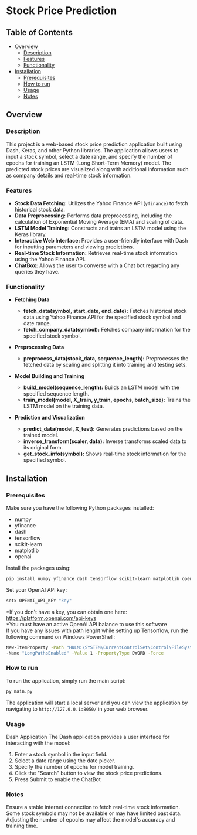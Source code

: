 # Stock Price Prediction

## Table of Contents
- [Overview](#Overview)
    - [Description](#Description)
    - [Features](#Features)
    - [Functionality](#Functionality)
- [Installation](#Installation)
    - [Prerequisites](#Prerequisites)
    - [How to run](#How-to-run)
    - [Usage](#Usage)
    - [Notes](#Notes)

## Overview

### Description
This project is a web-based stock price prediction application built using Dash, Keras, and other Python libraries. The application allows users to input a stock symbol, select a date range, and specify the number of epochs for training an LSTM (Long Short-Term Memory) model. The predicted stock prices are visualized along with additional information such as company details and real-time stock information.

### Features
- **Stock Data Fetching:** Utilizes the Yahoo Finance API (`yfinance`) to fetch historical stock data.
- **Data Preprocessing:** Performs data preprocessing, including the calculation of Exponential Moving Average (EMA) and scaling of data.
- **LSTM Model Training:** Constructs and trains an LSTM model using the Keras library.
- **Interactive Web Interface:** Provides a user-friendly interface with Dash for inputting parameters and viewing predictions.
- **Real-time Stock Information:** Retrieves real-time stock information using the Yahoo Finance API.
- **ChatBox:** Allows the user to converse with a Chat bot regarding any queries they have.

### Functionality
- **Fetching Data**
    - **fetch_data(symbol, start_date, end_date):** Fetches historical stock data using Yahoo Finance API for the specified stock symbol and date range.
    - **fetch_company_data(symbol):** Fetches company information for the specified stock symbol.

- **Preprocessing Data**
    - **preprocess_data(stock_data, sequence_length):** Preprocesses the fetched data by scaling and splitting it into training and testing sets.

- **Model Building and Training**
    - **build_model(sequence_length):** Builds an LSTM model with the specified sequence length.
    - **train_model(model, X_train, y_train, epochs, batch_size):** Trains the LSTM model on the training data.

- **Prediction and Visualization**
    - **predict_data(model, X_test):** Generates predictions based on the trained model.
    - **inverse_transform(scaler, data):** Inverse transforms scaled data to its original form.
    - **get_stock_info(symbol):** Shows real-time stock information for the specified symbol.

## Installation

### Prerequisites
Make sure you have the following Python packages installed:
- numpy
- yfinance
- dash
- tensorflow
- scikit-learn
- matplotlib
- openai

Install the packages using:
```bash
pip install numpy yfinance dash tensorflow scikit-learn matplotlib openai
```
Set your OpenAI API key:
```bash
setx OPENAI_API_KEY "key"
```
*If you don't have a key, you can obtain one here: https://platform.openai.com/api-keys <br>
*You must have an active OpenAI API balance to use this software <br>
If you have any issues with path lenght while setting up Tensorflow,
run the following command on Windows PowerShell:
```bash
New-ItemProperty -Path "HKLM:\SYSTEM\CurrentControlSet\Control\FileSystem" `
-Name "LongPathsEnabled" -Value 1 -PropertyType DWORD -Force
```

### How to run
To run the application, simply run the main script:
```python
py main.py
```
The application will start a local server and you can view the application by navigating to ```http://127.0.0.1:8050/``` in your web browser.

### Usage
Dash Application
The Dash application provides a user interface for interacting with the model:
1. Enter a stock symbol in the input field.
2. Select a date range using the date picker.
3. Specify the number of epochs for model training.
4. Click the "Search" button to view the stock price predictions.
5. Press Submit to enable the ChatBot

### Notes
Ensure a stable internet connection to fetch real-time stock information.<br>
Some stock symbols may not be available or may have limited past data.<br>
Adjusting the number of  epochs may affect the model's accuracy and training time.
